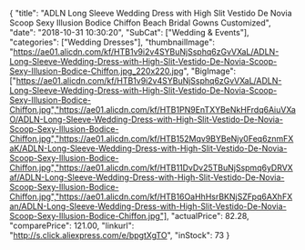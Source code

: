 {
	"title": "ADLN Long Sleeve Wedding Dress with High Slit Vestido De Novia Scoop Sexy Illusion Bodice Chiffon Beach Bridal Gowns Customized",
	"date": "2018-10-31 10:30:20",
	"SubCat": ["Wedding & Events"],
	"categories": ["Wedding Dresses"],
	"thumbnailImage": "https://ae01.alicdn.com/kf/HTB1v9i2v4SYBuNjSsphq6zGvVXaL/ADLN-Long-Sleeve-Wedding-Dress-with-High-Slit-Vestido-De-Novia-Scoop-Sexy-Illusion-Bodice-Chiffon.jpg_220x220.jpg",
	"BigImage": ["https://ae01.alicdn.com/kf/HTB1v9i2v4SYBuNjSsphq6zGvVXaL/ADLN-Long-Sleeve-Wedding-Dress-with-High-Slit-Vestido-De-Novia-Scoop-Sexy-Illusion-Bodice-Chiffon.jpg","https://ae01.alicdn.com/kf/HTB1PN9EnTXYBeNkHFrdq6AiuVXaO/ADLN-Long-Sleeve-Wedding-Dress-with-High-Slit-Vestido-De-Novia-Scoop-Sexy-Illusion-Bodice-Chiffon.jpg","https://ae01.alicdn.com/kf/HTB152Mqv9BYBeNjy0Feq6znmFXaK/ADLN-Long-Sleeve-Wedding-Dress-with-High-Slit-Vestido-De-Novia-Scoop-Sexy-Illusion-Bodice-Chiffon.jpg","https://ae01.alicdn.com/kf/HTB11DvDv25TBuNjSspmq6yDRVXaf/ADLN-Long-Sleeve-Wedding-Dress-with-High-Slit-Vestido-De-Novia-Scoop-Sexy-Illusion-Bodice-Chiffon.jpg","https://ae01.alicdn.com/kf/HTB16OaHhHsrBKNjSZFpq6AXhFXan/ADLN-Long-Sleeve-Wedding-Dress-with-High-Slit-Vestido-De-Novia-Scoop-Sexy-Illusion-Bodice-Chiffon.jpg"],
	"actualPrice": 82.28,
	"comparePrice": 121.00,
	"linkurl": "http://s.click.aliexpress.com/e/bpgtXgTO",
	"inStock": 73
}
